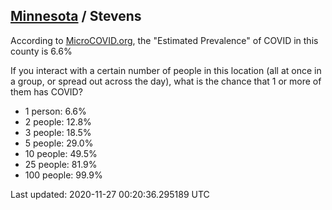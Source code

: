 
## [Minnesota](/united-states/minnesota) / Stevens

According to [MicroCOVID.org](http://microcovid.org),
the "Estimated Prevalence" of COVID in this county is 6.6%

If you interact with a certain number of people in this location
(all at once in a group, or spread out across the day), what is the chance that
1 or more of them has COVID?

- 1 person: 6.6%
- 2 people: 12.8%
- 3 people: 18.5%
- 5 people: 29.0%
- 10 people: 49.5%
- 25 people: 81.9%
- 100 people: 99.9%

Last updated: 2020-11-27 00:20:36.295189 UTC
